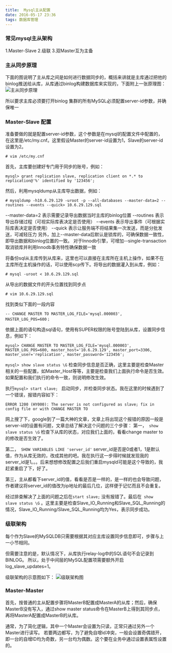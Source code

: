 ```yaml
---
title:  Mysql主从配置
date: 2016-05-17 23:36
tags: 数据库管理
---
```



### 常见mysql主从架构 ###
1.Master-Slave
2.级联
3.双Master互为主备

### 主从同步原理 ###
下面的图说明了主从库之间是如何进行数据同步的，概括来讲就是主库通过把他的binlog推送给从库，从库通过binlog构建数据库来实现的，下面附上一张原理图：
![主从同步原理](http://7xr7kh.com1.z0.glb.clouddn.com/%E4%B8%BB%E4%BB%8E%E5%90%8C%E6%AD%A5%E5%8E%9F%E7%90%86.PNG)

所以要求主库必须要打开binlog
集群的所有MySQL必须配置server-id参数，并确保唯一

### Master-Slave 配置 ###
准备要做的就是配置server-id参数，这个参数是在mysql的配置文件中配置的，在这里是/etc/my.cnf。这里假设Master的server-id设置为1，Slave的server-id设置为2。

```
# vim /etc/my.cnf
```

首先，主库要创建好专门用于同步的账号，例如：
```
mysql> grant replication slave, replication client on *.* to  replication@'%' identified by '123456';
```

然后，利用mysqldump从主库导出数据，例如：

```
# mysqldump -h10.6.29.129 -uroot -p --all-databases --master-data=2 --routines --events --quick> 10.6.29.129.sql
```
--master-data=2 表示需要记录导出数据当时主库的binlog位置
--routines 表示导出存储过程（可视实际库表决定是否使用）
--events 表示导出事件（可根据实际库表决定是否使用）
--quick 表示让服务端不将结果集一次发送，而是分批发送，可减轻压力
另外，加上--master-data后默认是锁库的，可确保数据一致性，即导出数据和binlog位置的一致。
对于Innodb引擎，可增加--single-transaction取消锁库并利用Innodb事务特性确保数据一致

将备份sql从主库传到从库来，这里也可以直接在主库所在主机上操作，如果不在主库所在主机操作的话，可以使用scp传下。将导出的数据灌入到从库，例如：

```
# mysql -uroot < 10.6.29.129.sql 
```
从导出的数据文件的开头位置找到同步点

```
# vim 10.6.29.129.sql
```
找到类似下面的一段内容

```
-- CHANGE MASTER TO MASTER_LOG_FILE='mysql.000003', MASTER_LOG_POS=600；
```
依据上面的语句构造sql语句，使用有SUPER权限的账号登陆到从库，设置同步信息，例如下：

```
mysql> CHANGE MASTER TO MASTER_LOG_FILE='mysql.000003', MASTER_LOG_POS=600, master_host='10.6.29.129', master_port=3306, master_user='replication', master_password='123456';
```
` mysql> show slave status \G `  检查同步信息是否正确，这里主要是检查Master相关的一些配置，如Master_Host等等，主要是检查我们上面执行命令是否生效。如果配置和我们执行的命令一致，则说明修改生效。

执行`mysql> start slave; ` 启动同步，并检查同步状态。我在这里的时候遇到了一个错误，报错内容如下：

```
ERROR 1200 (HY000): The server is not configured as slave; fix in config file or with CHANGE MASTER TO
```
网上搜了下，google到了一篇大神的文章，文章上将出现这个报错的原因一般是server-id的设置有问题，文章总结了解决这个问题的三个步骤：
第一，` show slave status \G` 检查下从库的状态，对应我们上面的，看看change master to的修改是否生效了。

第二，` SHOW VARIABLES LIKE 'server_id'` server_id是否是0或者1，1是默认值，作为从库无效的，改成其他的吧。我在执行这一步得时候就发现我的server_id是1。。。后来想想修改配置之后我们重启mysqld可能是这个导致的，我赶紧重启了下，好了。

第三，主从都看下server_id的值，看看是否是一样的，是一样的也会导致问题，作者建议将server_id的值改为ip地址的最后几位，这样便于记忆而且不会重复。

经过排查解决了上面的问题之后在`start slave;` 没有报错了。最后在` show slave status \G` 。这里主要是检查Slave_IO_Running和Slave_SQL_Running的情况，Slave_IO_Running/Slave_SQL_Running均为Yes，表示同步成功。

### 级联架构 ###
每个作为Slave的MySQLDB只需要根据其对应主库设置同步信息即可，步骤与上一小节相同。

但需要注意的是，默认情况下，从库执行relay-log中的SQL语句不会记录到BINLOG。
所以，处于中间层的MySQL配置项需要额外开启log_slave_updates=1。

级联架构的示意图如下：
![级联架构图](http://7xr7kh.com1.z0.glb.clouddn.com/%E7%BA%A7%E8%81%94%E5%8E%9F%E7%90%86.PNG)

### Master-Master ###
首先，按普通的主从配置步骤将MasterB配置成MasterA的从库；然后，确保MasterB没有写入，通过show master status命令在MasterB上得到其同步点，再将MasterA配置成MasterB的从库。

通常，为了简化逻辑，其中一个Master会设置为只读，正常只通过另外一个Master进行读写。
若要两边都写，为了避免自增id冲突，一般会设置奇偶错开，即一台的自增ID均为奇数，另一台均为偶数。这个要在业务中通过设置表属性设置的。




